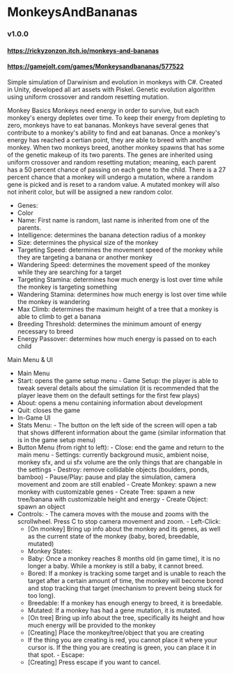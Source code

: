 # MonkeysAndBananas 
### v1.0.0
#### https://rickyzonzon.itch.io/monkeys-and-bananas
#### https://gamejolt.com/games/Monkeysandbananas/577522
 Simple simulation of Darwinism and evolution in monkeys with C#. Created in Unity, developed all art assets with Piskel. Genetic evolution algorithm using uniform crossover and random resetting mutation.
 
 Monkey Basics
  Monkeys need energy in order to survive, but each monkey's energy depletes over time. To keep their energy from depleting to zero, monkeys have to eat bananas. Monkeys have several genes that contribute to a monkey's ability to find and eat bananas. Once a monkey's energy has reached a certian point, they are able to breed with another monkey. When two monkeys breed, another monkey spawns that has some of the genetic makeup of its two parents. The genes are inherited using uniform crossover and random resetting mutation; meaning, each parent has a 50 percent chance of passing on each gene to the child. There is a 27 percent chance that a monkey will undergo a mutation, where a random gene is picked and is reset to a random value. A mutated monkey will also not inherit color, but will be assigned a new random color.
  - Genes:
   - Color
   - Name: First name is random, last name is inherited from one of the parents.
   - Intelligence: determines the banana detection radius of a monkey
   - Size: determines the physical size of the monkey
   - Targeting Speed: determines the movement speed of the monkey while they are targeting a banana or another monkey
   - Wandering Speed: determines the movement speed of the monkey while they are searching for a target
   - Targeting Stamina: determines how much energy is lost over time while the monkey is targeting something
   - Wandering Stamina: determines how much energy is lost over time while the monkey is wandering
   - Max Climb: determines the maximum height of a tree that a monkey is able to climb to get a banana
   - Breeding Threshold: determines the minimum amount of energy necessary to breed
   - Energy Passover: determines how much energy is passed on to each child

Main Menu & UI
  - Main Menu
   - Start: opens the game setup menu
    - Game Setup: the player is able to tweak several details about the simulation (it is recommended that the player leave them on the default settings for the first few plays)
   - About: opens a menu containing information about development
   - Quit: closes the game
  - In-Game UI
   - Stats Menu:
    - The button on the left side of the screen will open a tab that shows different information about the game (similar information that is in the game setup menu)
   - Button Menu (from right to left):
    - Close: end the game and return to the main menu
    - Settings: currently background music, ambient noise, monkey sfx, and ui sfx volume are the only things that are changable in the settings
    - Destroy: remove collidable objects (boulders, ponds, bamboo)
    - Pause/Play: pause and play the simulation, camera movement and zoom are still enabled
    - Create Monkey: spawn a new monkey with customizable genes
    - Create Tree: spawn a new tree/banana with customizable height and energy
    - Create Object: spawn an object
   - Controls:
    - The camera moves with the mouse and zooms with the scrollwheel. Press C to stop camera movement and zoom.
    - Left-Click:
     - [On monkey] Bring up info about the monkey and its genes, as well as the current state of the monkey (baby, bored, breedable, mutated)
      - Monkey States:
       - Baby: Once a monkey reaches 8 months old (in game time), it is no longer a baby. While a monkey is still a baby, it cannot breed.
       - Bored: If a monkey is tracking some target and is unable to reach the target after a certain amount of time, the monkey will become bored and stop tracking that target (mechanism to prevent being stuck for too long).
       - Breedable: If a monkey has enough energy to breed, it is breedable.
       - Mutated: If a monkey has had a gene mutation, it is mutated. 
     - [On tree] Bring up info about the tree, specifically its height and how much energy will be provided to the monkey
     - [Creating] Place the monkey/tree/object that you are creating
      - If the thing you are creating is red, you cannot place it where your cursor is. If the thing you are creating is green, you can place it in that spot.
    - Escape:
     - [Creating] Press escape if you want to cancel.
    
    
    
    
